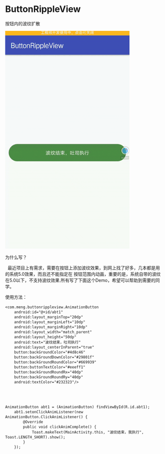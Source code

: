 # ButtonRippleView
按钮内的波纹扩散

![image](https://github.com/mengcuiguang/ButtonRippleView/blob/master/test.gif )  

为什么写？

    最近项目上有需求，需要在按钮上添加波纹效果，到网上找了好多，几本都是用的系统5.0效果，而且还不能指定在 按钮范围内动画，重要的是，系统自带的波纹在5.0以下，不支持波纹效果.所有写了下面这个Demo，希望可以帮助到需要的同学。

使用方法：

    <com.meng.buttonrippleview.AnimationButton
        android:id="@+id/abt1"
        android:layout_marginTop="20dp"
        android:layout_marginLeft="10dp"
        android:layout_marginRight="10dp"
        android:layout_width="match_parent"
        android:layout_height="50dp"
        android:text="波纹结束，吐司执行"
        android:layout_centerInParent="true"
        button:backGroundColor="#4d8c46"
        button:backGroundDownColor="#29801f"
        button:backGroundRoundColor="#669939"
        button:buttonTextColor="#eeeff1"
        button:backGroundRoundRx="40dp"
        button:backGroundRoundRy="40dp"
        android:textColor="#232323"/>
        
        
        
        
    AnimationButton abt1 = (AnimationButton) findViewById(R.id.abt1);
        abt1.setonClickAnimListener(new AnimationButton.ClickAnimListener() {
            @Override
            public void clickAnimComplete() {
                Toast.makeText(MainActivity.this, "波纹结束，我执行", Toast.LENGTH_SHORT).show();
            }
        });

